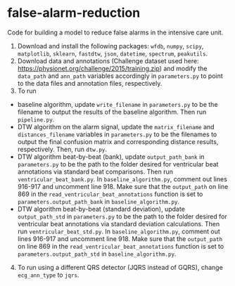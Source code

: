 # false-alarm-reduction
Code for building a model to reduce false alarms in the intensive care unit. 

1. Download and install the following packages: `wfdb`, `numpy`, `scipy`, `matplotlib`, `sklearn`, `fastdtw`, `json`, `datetime`, `spectrum`, `peakutils`.
2. Download data and annotations (Challenge dataset used here: https://physionet.org/challenge/2015/training.zip) and modify the `data_path` and `ann_path` variables accordingly in `parameters.py` to point to the data files and annotation files, respectively. 
3. To run
  * baseline algorithm, update `write_filename` in `parameters.py` to be the filename to output the results of the baseline algorithm. Then run `pipeline.py`. 
  * DTW algorithm on the alarm signal, update the `matrix_filename` and `distances_filename` variables in `parameters.py` to be the filenames to output the final confusion matrix and corresponding distance results, respectively. Then, run `dtw.py`.
  * DTW algorithm beat-by-beat (bank), update `output_path_bank` in `parameters.py` to be the path to the folder desired for ventricular beat annotations via standard beat comparisons. Then run `ventricular_beat_bank.py`. In `baseline_algorithm.py`, comment out lines 916-917 and uncomment line 918. Make sure that the `output_path` on line 869 in the `read_ventricular_beat_annotations` function is set to `parameters.output_path_bank` in `baseline_algorithm.py`.
  * DTW algorithm beat-by-beat (standard deviation), update `output_path_std` in `parameters.py` to be the path to the folder desired for ventricular beat annotations via standard deviation calculations. Then run `ventricular_beat_std.py`. In `baseline_algorithm.py`, comment out lines 916-917 and uncomment line 918. Make sure that the `output_path` on line 869 in the `read_ventricular_beat_annotations` function is set to `parameters.output_path_std` in `baseline_algorithm.py`.
4. To run using a different QRS detector (JQRS instead of GQRS), change `ecg_ann_type` to `jqrs`. 

